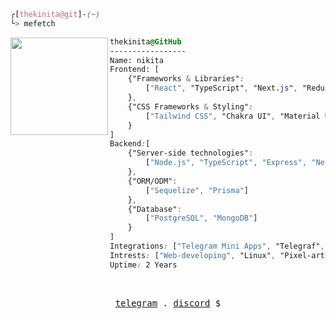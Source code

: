

```css
┌[thekinita@git]-(~)
└> mefetch
```
 

<div style="display:block;text-align:left"><img align="left" src="https://cdn.lospec.com/gallery/birbspeengif-714624.gif" border="0" style="width:156px;">
  
  ```css
  thekinita@GitHub
  -----------------
  Name: nikita
  Frontend: [
      {"Frameworks & Libraries":
          ["React", "TypeScript", "Next.js", "Redux", "Tanstack"]
      },
      {"CSS Frameworks & Styling":
          ["Tailwind CSS", "Chakra UI", "Material UI", "Emotion", "Framer-motion", "Headless", "shadcn"]
      }
  ]
  Backend:[
      {"Server-side technologies":
          ["Node.js", "TypeScript", "Express", "Nest.js"]
      },
      {"ORM/ODM":
          ["Sequelize", "Prisma"]
      },
      {"Database":
          ["PostgreSQL", "MongoDB"]
      }
  ]
  Integrations: ["Telegram Mini Apps", "Telegraf", "TON", "CryptoBot API"]
  Intrests: ["Web-developing", "Linux", "Pixel-art"]  
  Uptime: 2 Years
  ```
</div>



<br />
<p align="center">
  <samp>
    <a href="https://t.me/@thekinita" target="_blank">telegram</a> .
    <a href="https://discordapp.com/users/988460996383342602" target="_blank">discord</a> $
  </samp>
</p>






